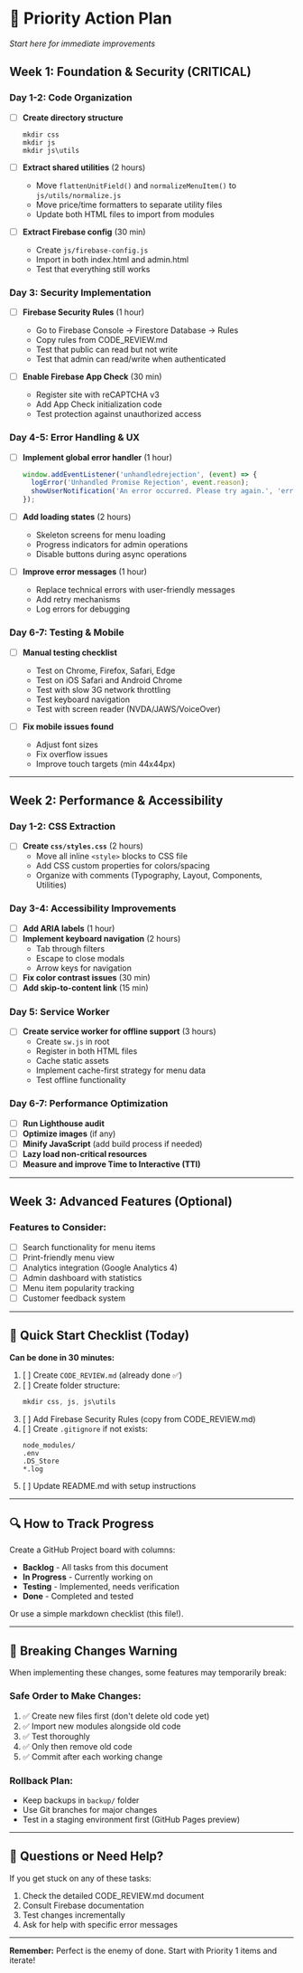 # 🎯 Priority Action Plan
*Start here for immediate improvements*

## Week 1: Foundation & Security (CRITICAL)

### Day 1-2: Code Organization
- [ ] **Create directory structure**
  ```
  mkdir css
  mkdir js
  mkdir js\utils
  ```

- [ ] **Extract shared utilities** (2 hours)
  - Move `flattenUnitField()` and `normalizeMenuItem()` to `js/utils/normalize.js`
  - Move price/time formatters to separate utility files
  - Update both HTML files to import from modules

- [ ] **Extract Firebase config** (30 min)
  - Create `js/firebase-config.js`
  - Import in both index.html and admin.html
  - Test that everything still works

### Day 3: Security Implementation
- [ ] **Firebase Security Rules** (1 hour)
  - Go to Firebase Console → Firestore Database → Rules
  - Copy rules from CODE_REVIEW.md
  - Test that public can read but not write
  - Test that admin can read/write when authenticated

- [ ] **Enable Firebase App Check** (30 min)
  - Register site with reCAPTCHA v3
  - Add App Check initialization code
  - Test protection against unauthorized access

### Day 4-5: Error Handling & UX
- [ ] **Implement global error handler** (1 hour)
  ```javascript
  window.addEventListener('unhandledrejection', (event) => {
    logError('Unhandled Promise Rejection', event.reason);
    showUserNotification('An error occurred. Please try again.', 'error');
  });
  ```

- [ ] **Add loading states** (2 hours)
  - Skeleton screens for menu loading
  - Progress indicators for admin operations
  - Disable buttons during async operations

- [ ] **Improve error messages** (1 hour)
  - Replace technical errors with user-friendly messages
  - Add retry mechanisms
  - Log errors for debugging

### Day 6-7: Testing & Mobile
- [ ] **Manual testing checklist**
  - Test on Chrome, Firefox, Safari, Edge
  - Test on iOS Safari and Android Chrome
  - Test with slow 3G network throttling
  - Test keyboard navigation
  - Test with screen reader (NVDA/JAWS/VoiceOver)

- [ ] **Fix mobile issues found**
  - Adjust font sizes
  - Fix overflow issues
  - Improve touch targets (min 44x44px)

---

## Week 2: Performance & Accessibility

### Day 1-2: CSS Extraction
- [ ] **Create `css/styles.css`** (2 hours)
  - Move all inline `<style>` blocks to CSS file
  - Add CSS custom properties for colors/spacing
  - Organize with comments (Typography, Layout, Components, Utilities)

### Day 3-4: Accessibility Improvements
- [ ] **Add ARIA labels** (1 hour)
- [ ] **Implement keyboard navigation** (2 hours)
  - Tab through filters
  - Escape to close modals
  - Arrow keys for navigation
- [ ] **Fix color contrast issues** (30 min)
- [ ] **Add skip-to-content link** (15 min)

### Day 5: Service Worker
- [ ] **Create service worker for offline support** (3 hours)
  - Create `sw.js` in root
  - Register in both HTML files
  - Cache static assets
  - Implement cache-first strategy for menu data
  - Test offline functionality

### Day 6-7: Performance Optimization
- [ ] **Run Lighthouse audit**
- [ ] **Optimize images** (if any)
- [ ] **Minify JavaScript** (add build process if needed)
- [ ] **Lazy load non-critical resources**
- [ ] **Measure and improve Time to Interactive (TTI)**

---

## Week 3: Advanced Features (Optional)

### Features to Consider:
- [ ] Search functionality for menu items
- [ ] Print-friendly menu view
- [ ] Analytics integration (Google Analytics 4)
- [ ] Admin dashboard with statistics
- [ ] Menu item popularity tracking
- [ ] Customer feedback system

---

## 📝 Quick Start Checklist (Today)

**Can be done in 30 minutes:**

1. [ ] Create `CODE_REVIEW.md` (already done ✅)
2. [ ] Create folder structure:
   ```powershell
   mkdir css, js, js\utils
   ```
3. [ ] Add Firebase Security Rules (copy from CODE_REVIEW.md)
4. [ ] Create `.gitignore` if not exists:
   ```
   node_modules/
   .env
   .DS_Store
   *.log
   ```
5. [ ] Update README.md with setup instructions

---

## 🔍 How to Track Progress

Create a GitHub Project board with columns:
- **Backlog** - All tasks from this document
- **In Progress** - Currently working on
- **Testing** - Implemented, needs verification
- **Done** - Completed and tested

Or use a simple markdown checklist (this file!).

---

## 🚨 Breaking Changes Warning

When implementing these changes, some features may temporarily break:

### Safe Order to Make Changes:
1. ✅ Create new files first (don't delete old code yet)
2. ✅ Import new modules alongside old code
3. ✅ Test thoroughly
4. ✅ Only then remove old code
5. ✅ Commit after each working change

### Rollback Plan:
- Keep backups in `backup/` folder
- Use Git branches for major changes
- Test in a staging environment first (GitHub Pages preview)

---

## 💬 Questions or Need Help?

If you get stuck on any of these tasks:
1. Check the detailed CODE_REVIEW.md document
2. Consult Firebase documentation
3. Test changes incrementally
4. Ask for help with specific error messages

---

**Remember:** Perfect is the enemy of done. Start with Priority 1 items and iterate!
